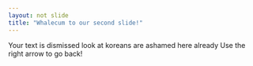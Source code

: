 ```yaml
---
layout: not slide
title: "Whalecum to our second slide!"
---
```

Your text is dismissed look at koreans are ashamed here already
Use the right arrow to go back!
